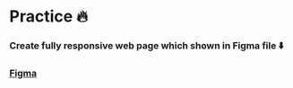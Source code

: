 # Practice 🔥


### Create fully responsive web page which shown in Figma file ⬇️


### [Figma](https://www.figma.com/file/1piqLskEUWcCbRzS7lNK60/Prosecurse---Figma-Legal-Web-Page-Template-(Community)?node-id=964%3A17400)


